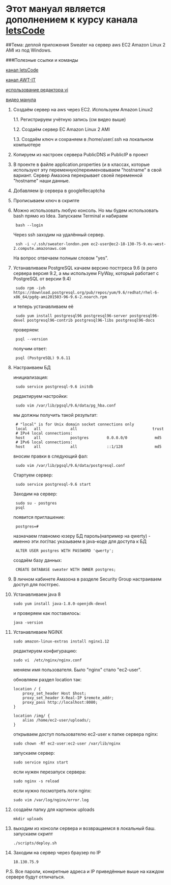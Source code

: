# Этот мануал является дополнением к курсу канала [letsCode](https://www.youtube.com/watch?v=jH17YkBTpI4&list=PLU2ftbIeotGpAYRP9Iv2KLIwK36-o_qYk&index=1) </br>

##Тема: деплой приложения Sweater на сервер aws EC2 Amazon Linux 2 AMI из под Windows.


###Полезные ссылки и команды

[канал letsCode](https://www.youtube.com/watch?v=kT_xEflmaGE&index=14&list=PLU2ftbIeotGoGSEUf54LQH-DgiQPF2XRO)

[канал AWT-IT](https://www.youtube.com/watch?v=8jbx8O3wuLg&list=PLg5SS_4L6LYsxrZ_4xE_U95AtGsIB96k9)

[использование редактора vi](https://www.youtube.com/watch?v=6H0GDM8ExB8&list=PLU2ftbIeotGpewHtUVXBGfxywja3Ko-eA)

[видео манула](https://www.youtube.com/watch?v=boq5z0VRZOo&feature=youtu.be)

1. Создаём сервер на aws через EC2. Используем Amazon Linux2
            
    1.1. Регистрируем учётную запись (см видео выше)
     
    1.2. Создаём сервер EC Amazon Linux 2 AMI
    
    1.3. Создаём ключ и сохраняем в /home/user/.ssh на локальном компьютере
    
2. Копируем из настроек сервера PublicDNS и PublicIP в проект

3. В проекте в файле application.properties (и в классах, которые используют эту переменную)переименовываем "hostname" в свой вариант. Сервер Амазона перекрывает своей переменной "hostname" наши данные.
    
4. Добавляем ip сервера в googleRecaptcha

5. Прописываем ключ в скрипте

6. Можно использовать любую консоль. Но мы будем использовать bash прямо из Idea.
    Запускаем Terminal и набираем 
        
        bash --login
         
    Через ssh заходим на удалённый сервер.
            
        ssh -i ~/.ssh/sweater-london.pem ec2-user@ec2-18-130-75-9.eu-west-2.compute.amazonaws.com
    
    На вопрос отвечаем полным словом "yes".

7. Устанавливаем PostgreSQL
    качаем версию постгреса 9.6 (в репо сервера версия 9.2, а мы используем FlyWay, который работает с PostgreSQL от версии 9.4)
        
        sudo rpm -ivh https://download.postgresql.org/pub/repos/yum/9.6/redhat/rhel-6-x86_64/pgdg-ami201503-96-9.6-2.noarch.rpm
        
    и теперь устанавливаем её
    
        sudo yum install postgresql96 postgresql96-server postgresql96-devel postgresql96-contrib postgresql96-libs postgresql96-docs
    
    проверяем:  
        
        psql --version
        
    получим ответ: 
    
        psql (PostgreSQL) 9.6.11

8. Настраиваем БД

    инициализация: 
        
        sudo service postgresql-9.6 initdb
        
    редактируем настройки: 
        
        sudo vim /var/lib/pgsql/9.6/data/pg_hba.conf
    
    мы должны получить такой результат:
    
        # "local" is for Unix domain socket connections only
        local   all             all                                 trust
        # IPv4 local connections:
        host    all             postgres        0.0.0.0/0            md5
        # IPv6 local connections:
        host    all             all             ::1/128              md5

    вносим правки в следующий фал:

        sudo vim /var/lib/pgsql/9.6/data/postgresql.conf
 
    Стартуем сервер: 
    
        sudo service postgresql-9.6 start

    Заходим на сервер: 
        
        sudo su - postgres
        psql
    
    появится приглашение:
    
        postgres=#

    назначаем главномю юзеру БД пароль(например на qwerty) - именно эти лог/пас указываем в java-коде для доступа к БД
    
        ALTER USER postgres WITH PASSWORD 'qwerty'; 
    
    создаём базу данных:

        CREATE DATABASE sweater WITH OWNER postgres;



9.  В личном кабинете Амазона в разделе Security Group настраиваем доступ для постгрес.

10. Устанавливаем java 8

        sudo yum install java-1.8.0-openjdk-devel

    и проверяем как поставилось:
        
        java -version
 

11. Устанавливаем NGINX 

        sudo amazon-linux-extras install nginx1.12

    редактируем конфигурацию:
        
        sudo vi  /etc/nginx/nginx.conf

    меняем имя пользователя. Было "nginx" стало "ec2-user".
    
    обновляем раздел location так:

        location / {
            proxy_set_header Host $host;
            proxy_set_header X-Real-IP $remote_addr;
            proxy_pass http://localhost:8080;
        }

        location /img/ {
            alias /home/ec2-user/uploads/;
        }

    открываем доступ пользователю ec2-user к папке сервера nginx:
        
        sudo chown -Rf ec2-user:ec2-user /var/lib/nginx

    запускаем сервер:
    
        sudo service nginx start
        
    если нужен перезапуск сервера:
        
        sudo nginx -s reload
        
    если нужно посмотреть логи nginx:
        
        sudo vim /var/log/nginx/error.log

12. создаём папку для картинок uploads
        
        mkdir uploads

13. выходим из консоли сервера и возвращаемся в локальный баш. запускаем скрипт
        
        ./scripts/deploy.sh

14. Заходим на сервер через браузер по IP

        18.130.75.9

P.S. Все пароли, конкретные адреса и IP приведённые выше на каждом сервере будут отличаться.